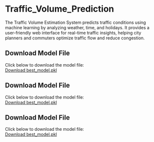 # Traffic_Volume_Prediction
The Traffic Volume Estimation System predicts traffic conditions using machine learning by analyzing weather, time, and holidays. It provides a user-friendly web interface for real-time traffic insights, helping city planners and commuters optimize traffic flow and reduce congestion.

## Download Model File  
Click below to download the model file:  
[Download best_model.pkl]()

## Download Model File  
Click below to download the model file:  
[Download best_model.pkl]()

## Download Model File  
Click below to download the model file:  
[Download best_model.pkl]()


